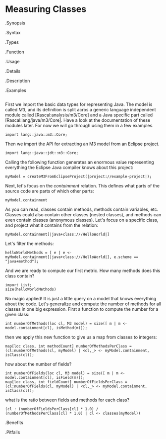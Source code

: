 # Measuring Classes

.Synopsis


.Syntax

.Types

.Function
       
.Usage

.Details

.Description

.Examples

```rascal-shell
```
First we import the basic data types for representing Java. The model is called _M3_, and its definition is split acros a generic
language independent module called [Rascal:analysis/m3/Core] and a Java specific part called [Rascal:lang/java/m3/Core]. Have a look at the documentation 
of these modules later. For now we will go through using them in a few examples.
```rascal-shell,continue
import lang::java::m3::Core;
```
Then we import the API for extracting an M3 model from an Eclipse project. 
```rascal-shell,continue
import lang::java::jdt::m3::Core;
```
Calling the following function generates an enormous value representing everything the Eclipse Java compiler knows about this project:
```rascal-shell,continue
myModel = createM3FromEclipseProject(|project://example-project|);
```
Next, let's focus on the _containment_ relation. This defines what parts of the source code are parts of which other parts:
```rascal-shell,continue
myModel.containment
```
As you can read, classes contain methods, methods contain variables, etc. Classes could also contain other classes (nested classes), and methods can even contain classes (anonymous classes). Let's focus on a specific class, and project what it contains from the relation:
```rascal-shell,continue
myModel.containment[|java+class:///HelloWorld|]
```
Let's filter the methods:
```rascal-shell,continue
helloWorldMethods = [ e | e <- myModel.containment[|java+class:///HelloWorld|], e.scheme == "java+method"];
```
And we are ready to compute our first metric. How many methods does this class contain?
```rascal-shell,continue
import List;
size(helloWorldMethods)
```
No magic applied! It is just a little query on a model that knows everything about the code. Let's generalize and compute the number of methods for all classes in one big expression. First a function to compute the number for a given class:
```rascal-shell,continue
int numberOfMethods(loc cl, M3 model) = size([ m | m <- model.containment[cl], isMethod(m)]);
```
then we apply this new function to give us a map from classes to integers:
```rascal-shell,continue
map[loc class, int methodCount] numberOfMethodsPerClass = (cl:numberOfMethods(cl, myModel) | <cl,_> <- myModel.containment, isClass(cl));
```
how about the number of fields?
```rascal-shell,continue
int numberOfFields(loc cl, M3 model) = size([ m | m <- model.containment[cl], isField(m)]);
map[loc class, int fieldCount] numberOfFieldsPerClass = (cl:numberOfFields(cl, myModel) | <cl,_> <- myModel.containment, isClass(cl));
```
what is the ratio between fields and methods for each class?
```rascal-shell,continue
(cl : (numberOfFieldsPerClass[cl] * 1.0) / (numberOfMethodsPerClass[cl] * 1.0) | cl <- classes(myModel))
```

.Benefits

.Pitfalls

